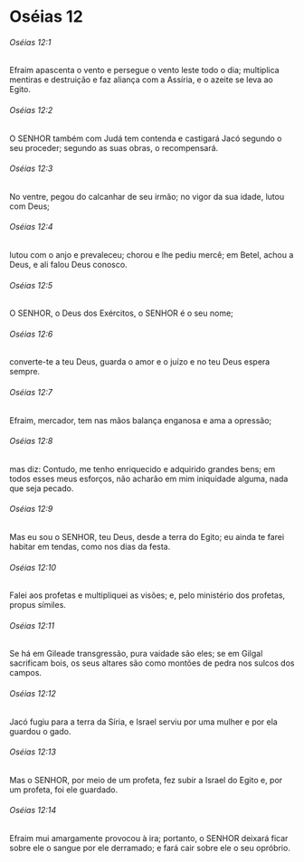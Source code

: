 # Oséias 12

###### Oséias 12:1

Efraim apascenta o vento e persegue o vento leste todo o dia; multiplica mentiras e destruição e faz aliança com a Assíria, e o azeite se leva ao Egito.

###### Oséias 12:2

O SENHOR também com Judá tem contenda e castigará Jacó segundo o seu proceder; segundo as suas obras, o recompensará.

###### Oséias 12:3

No ventre, pegou do calcanhar de seu irmão; no vigor da sua idade, lutou com Deus;

###### Oséias 12:4

lutou com o anjo e prevaleceu; chorou e lhe pediu mercê; em Betel, achou a Deus, e ali falou Deus conosco.

###### Oséias 12:5

O SENHOR, o Deus dos Exércitos, o SENHOR é o seu nome;

###### Oséias 12:6

converte-te a teu Deus, guarda o amor e o juízo e no teu Deus espera sempre.

###### Oséias 12:7

Efraim, mercador, tem nas mãos balança enganosa e ama a opressão;

###### Oséias 12:8

mas diz: Contudo, me tenho enriquecido e adquirido grandes bens; em todos esses meus esforços, não acharão em mim iniquidade alguma, nada que seja pecado.

###### Oséias 12:9

Mas eu sou o SENHOR, teu Deus, desde a terra do Egito; eu ainda te farei habitar em tendas, como nos dias da festa.

###### Oséias 12:10

Falei aos profetas e multipliquei as visões; e, pelo ministério dos profetas, propus símiles.

###### Oséias 12:11

Se há em Gileade transgressão, pura vaidade são eles; se em Gilgal sacrificam bois, os seus altares são como montões de pedra nos sulcos dos campos.

###### Oséias 12:12

Jacó fugiu para a terra da Síria, e Israel serviu por uma mulher e por ela guardou o gado.

###### Oséias 12:13

Mas o SENHOR, por meio de um profeta, fez subir a Israel do Egito e, por um profeta, foi ele guardado.

###### Oséias 12:14

Efraim mui amargamente provocou à ira; portanto, o SENHOR deixará ficar sobre ele o sangue por ele derramado; e fará cair sobre ele o seu opróbrio.

